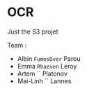# OCR

Just the S3 projet

Team :
- Albin `FumesOver` Parou
- Emma `Rhaeven` Leroy 
- Artem `` Platonov
- Mai-Linh `` Lannes
